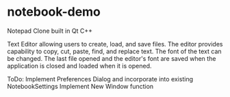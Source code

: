 # notebook-demo
Notepad Clone built in Qt C++

Text Editor allowing users to create, load, and save files. The editor provides capability to copy, cut, paste, find, and replace text. The font of the text can be changed. The last file opened and the editor's font are saved when the application is closed and loaded when it is opened.

ToDo:
Implement Preferences Dialog and incorporate into existing NotebookSettings
Implement New Window function

